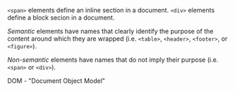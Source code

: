`<span>` elements define an inline section in a document.
`<div>` elements define a block secion in a document.

_Semantic_ elements have names that clearly identify the purpose of the content around which they are wrapped (i.e. `<table>`, `<header>`, `<footer>`, or `<figure>`).

_Non-semantic_ elements have names that do not imply their purpose (i.e. `<span>` or `<div>`).

DOM - "Document Object Model"

